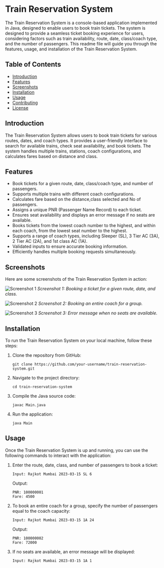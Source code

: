 # Train Reservation System

The Train Reservation System is a console-based application implemented in Java, designed to enable users to book train tickets. The system is designed to provide a seamless ticket booking experience for users, considering factors such as train availability, route, date, class/coach type, and the number of passengers. This readme file will guide you through the features, usage, and installation of the Train Reservation System.

## Table of Contents

- [Introduction](#introduction)
- [Features](#features)
- [Screenshots](#screenshots)
- [Installation](#installation)
- [Usage](#usage)
- [Contributing](#contributing)
- [License](#license)

## Introduction

The Train Reservation System allows users to book train tickets for various routes, dates, and coach types. It provides a user-friendly interface to search for available trains, check seat availability, and book tickets. The system handles multiple trains, stations, coach configurations, and calculates fares based on distance and class.

## Features

- Book tickets for a given route, date, class/coach type, and number of passengers.
- Supports multiple trains with different coach configurations.
- Calculates fare based on the distance,class selected and No of passengers.
- Assigns a unique PNR (Passenger Name Record) to each ticket.
- Ensures seat availability and displays an error message if no seats are available.
- Books tickets from the lowest coach number to the highest, and within each coach, from the lowest seat number to the highest.
- Supports a range of coach types, including Sleeper (SL), 3 Tier AC (3A), 2 Tier AC (2A), and 1st class AC (1A).
- Validated inputs to ensure accurate booking information.
- Efficiently handles multiple booking requests simultaneously.

## Screenshots

Here are some screenshots of the Train Reservation System in action:

![Screenshot 1]()
*Screenshot 1: Booking a ticket for a given route, date, and class.*

![Screenshot 2](screenshots/screenshot2.png)
*Screenshot 2: Booking an entire coach for a group.*

![Screenshot 3](screenshots/screenshot3.png)
*Screenshot 3: Error message when no seats are available.*

## Installation

To run the Train Reservation System on your local machine, follow these steps:

1. Clone the repository from GitHub:
   ```
   git clone https://github.com/your-username/train-reservation-system.git
   ```

2. Navigate to the project directory:
   ```
   cd train-reservation-system
   ```

3. Compile the Java source code:
   ```
   javac Main.java
   ```

4. Run the application:
   ```
   java Main
   ```

## Usage

Once the Train Reservation System is up and running, you can use the following commands to interact with the application:

1. Enter the route, date, class, and number of passengers to book a ticket:
   ```
   Input: Rajkot Mumbai 2023-03-15 SL 6
   ```

   Output: 
   ```
   PNR: 100000001
   Fare: 4500
   ```

2. To book an entire coach for a group, specify the number of passengers equal to the coach capacity:
   ```
   Input: Rajkot Mumbai 2023-03-15 1A 24
   ```

   Output: 
   ```
   PNR: 100000002
   Fare: 72000
   ```

3. If no seats are available, an error message will be displayed:
   ```
   Input: Rajkot Mumbai 2023-03-15 1A 1
   ```

